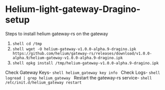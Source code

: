 # Helium-light-gateway-Dragino-setup

Steps to install helium gateway-rs on the gateway
1) ```shell cd /tmp ```
2) ```shell wget -O helium-gateway-v1.0.0-alpha.9-dragino.ipk https://github.com/helium/gateway-rs/releases/download/v1.0.0-alpha.9/helium-gateway-v1.0.0-alpha.9-dragino.ipk ```
3) ```shell opkg install /tmp/helium-gateway-v1.0.0-alpha.9-dragino.ipk ```

Check Gateway Keys- ```shell helium_gateway key info ```
Check Logs- ```shell logread | grep helium_gateway ```
Restart the gateway-rs service- ```shell /etc/init.d/helium_gateway restart ```
